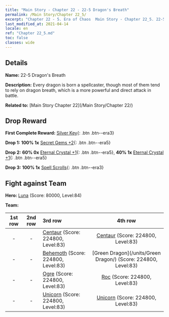 ```yaml
---
title: "Main Story - Chapter 22 - 22-5 Dragon's Breath"
permalink: /Main Story/Chapter 22_5/
excerpt: "Chapter 22 - 5. Era of Chaos  Main Story - Chapter 22_5. 22-5 Dragon's Breath"
last_modified_at: 2021-04-14
locale: en
ref: "Chapter 22_5.md"
toc: false
classes: wide
---
```


## Details

 **Name:** 22-5 Dragon's Breath

 **Description:** Every dragon is born a spellcaster, though most of them tend to rely on dragon breath, which is a more powerful and direct attack in battle.

 **Related to:** [Main Story Chapter 22](/Main Story/Chapter 22/)

## Drop Reward

 **First Complete Reward:** [Silver Key](/Items/con_693/){: .btn .btn--era3}

 **Drop 1:** **100% 1x** [Secret Gems +2](/Items/mat_79/){: .btn .btn--era5}

 **Drop 2:** **60% 0x** [Eternal Crystal +1](/Items/mat_73/){: .btn .btn--era5}, **40% 1x** [Eternal Crystal +1](/Items/mat_73/){: .btn .btn--era5}

 **Drop 3:** **100% 1x** [Spell Scrolls](/Items/con_694/){: .btn .btn--era3}


## Fight against Team
 **Hero:** [Luna](/heroes/Luna/) (Score: 80000, Level:84)

 **Team:**


  | 1st row | 2nd row | 3rd row | 4th row |
  |:----:|:----:|:----|:----:|
  | - | - | [Centaur](/units/Centaur/) (Score: 224800, Level:83)  | [Centaur](/units/Centaur/) (Score: 224800, Level:83)  |
  | - | - | [Behemoth](/units/Behemoth/) (Score: 224800, Level:83)  | [Green Dragon](/units/Green Dragon/) (Score: 224800, Level:83)  |
  | - | - | [Ogre](/units/Ogre/) (Score: 224800, Level:83)  | [Roc](/units/Roc/) (Score: 224800, Level:83)  |
  | - | - | [Unicorn](/units/Unicorn/) (Score: 224800, Level:83)  | [Unicorn](/units/Unicorn/) (Score: 224800, Level:83)  |


